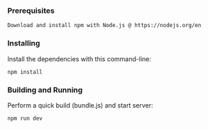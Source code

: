 ### Prerequisites

```
Download and install npm with Node.js @ https://nodejs.org/en
```

### Installing

Install the dependencies with this command-line:

```
npm install
```

### Building and Running

Perform a quick build (bundle.js) and start server:

```
npm run dev
```
